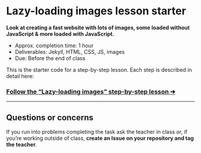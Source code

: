 # Lazy-loading images lesson starter

**Look at creating a fast website with lots of images, some loaded without JavaScript & more loaded with JavaScript.**

- Approx. completion time: 1 hour
- Deliverables: Jekyll, HTML, CSS, JS, images
- Due: Before the end of class

This is the starter code for a step-by-step lesson. Each step is described in detail here:

### [**Follow the “Lazy-loading images” step-by-step lesson ➔**](https://learn-the-web.algonquindesign.ca/courses/web-dev-5/lazy-loading-images/)

---

## Questions or concerns

If you run into problems completing the task ask the teacher in class or, if you’re working outside of class, **create an Issue on your repository and tag the teacher**.
